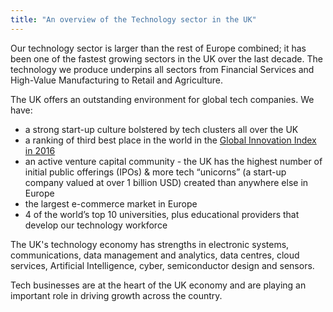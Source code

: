 ```yaml
---
title: "An overview of the Technology sector in the UK"
---
```


Our technology sector is larger than the rest of Europe combined; it has been one of the fastest growing sectors in the UK over the last decade.  The technology we produce underpins all sectors from Financial Services and High-Value Manufacturing to Retail and Agriculture. 
 
The UK offers an outstanding environment for global tech companies.  We have:
 
- a strong start-up culture bolstered by tech clusters all over the UK
- a ranking of third best place in the world in the  [Global Innovation Index in 2016](https://www.globalinnovationindex.org/analysis-indicator)
- an active venture capital community  - the UK has the highest number of initial public offerings (IPOs) & more tech “unicorns” (a start-up company valued at over 1 billion USD) created than anywhere else in Europe
- the largest e-commerce market in Europe
- 4 of the world’s top 10 universities, plus educational providers that develop our technology workforce
 
The UK's technology economy has strengths in electronic systems, communications, data management and analytics, data centres, cloud services, Artificial Intelligence, cyber, semiconductor design and sensors.  
 
Tech businesses are at the heart of the UK economy and are playing an important role in driving growth across the country.
